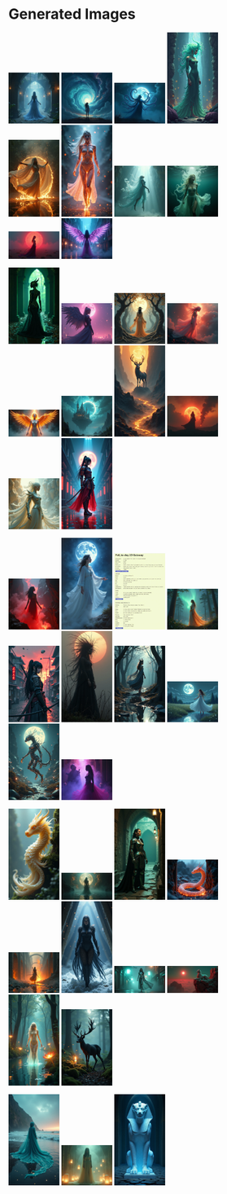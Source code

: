 # Generated Images



<img src="2025_07_16_01.png" width="100"/> <img src="2025_07_16_02.png" width="100"/> <img src="2025_07_16_03.png" width="100"/> <img src="2025_07_16_04.png" width="100"/> <img src="2025_07_16_05.png" width="100"/> <img src="2025_07_16_06.png" width="100"/> <img src="2025_07_16_07.png" width="100"/> <img src="2025_07_16_08.png" width="100"/> <img src="2025_07_16_09.png" width="100"/> <img src="2025_07_16_10.png" width="100"/>

<img src="2025_07_16_11.png" width="100"/> <img src="2025_07_16_12.png" width="100"/> <img src="2025_07_16_13.png" width="100"/> <img src="2025_07_16_14.png" width="100"/> <img src="2025_07_16_15.png" width="100"/> <img src="2025_07_16_16.png" width="100"/> <img src="2025_07_16_17.png" width="100"/> <img src="2025_07_16_18.png" width="100"/> <img src="2025_07_16_19.png" width="100"/> <img src="2025_07_16_20.png" width="100"/>

<img src="2025_07_16_21.png" width="100"/> <img src="2025_07_16_22.png" width="100"/> <img src="2025_07_16_23.png" width="100"/> <img src="2025_07_16_24.png" width="100"/> <img src="2025_07_16_25.png" width="100"/> <img src="2025_07_16_26.png" width="100"/> <img src="2025_07_16_27.png" width="100"/> <img src="2025_07_16_28.png" width="100"/> <img src="2025_07_16_29.png" width="100"/> <img src="2025_07_16_30.png" width="100"/>

<img src="2025_07_16_31.png" width="100"/> <img src="2025_07_16_32.png" width="100"/> <img src="2025_07_16_33.png" width="100"/> <img src="2025_07_16_34.png" width="100"/> <img src="2025_07_16_35.png" width="100"/> <img src="2025_07_16_36.png" width="100"/> <img src="2025_07_16_37.png" width="100"/> <img src="2025_07_16_38.png" width="100"/> <img src="2025_07_16_39.png" width="100"/> <img src="2025_07_16_40.png" width="100"/>

<img src="2025_07_16_41.png" width="100"/> <img src="2025_07_16_42.png" width="100"/> <img src="2025_07_16_43.png" width="100"/>